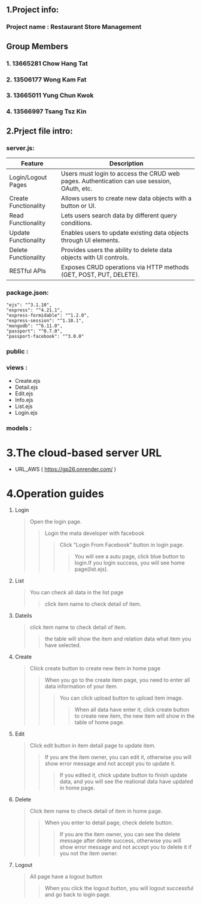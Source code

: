 ## 1.Project info:
### Project name : Restaurant Store Management

## Group Members
### 1. 13665281 Chow Hang Tat
### 2. 13506177 Wong Kam Fat
### 3. 13665011 Yung Chun Kwok
### 4. 13566997 Tsang Tsz Kin

## 2.Prject file intro:

### server.js:

| Feature               | Description                                                                                  |
|-----------------------|----------------------------------------------------------------------------------------------|
| Login/Logout Pages    | Users must login to access the CRUD web pages. Authentication can use session, OAuth, etc.   |
| Create Functionality  | Allows users to create new data objects with a button or UI.                                 |
| Read Functionality    | Lets users search data by different query conditions.                                        |
| Update Functionality  | Enables users to update existing data objects through UI elements.                           |
| Delete Functionality  | Provides users the ability to delete data objects with UI controls.                          |
| RESTful APIs          | Exposes CRUD operations via HTTP methods (GET, POST, PUT, DELETE).                           |

### package.json:
    "ejs": "^3.1.10",
    "express": "^4.21.1",
    "express-formidable": "^1.2.0",
    "express-session": "^1.18.1",
    "mongodb": "^6.11.0",
    "passport": "^0.7.0",
    "passport-facebook": "^3.0.0"

### public : 


### views  : 
+ Create.ejs
+ Detail.ejs
+ Edit.ejs
+ Info.ejs
+ List.ejs
+ Login.ejs

### models : 


# 3.The cloud-based server URL
- URL_AWS ( https://gp26.onrender.com/ )


# 4.Operation guides

1. Login
    > Open the login page.
    >> Login the mata developer with facebook
    >>> Click "Login From Facebook" button in login page.
    >>>> You will see a autu page, click blue button to login.If you login success, you will see home page(list.ejs).

2. List
    > You can check all data in the list page
    >> click item name to check detail of item.

3. Dateils
    >click item name to check detail of item.
    >>the table will show the item and relation data what item you have selected.

4. Create
    > Cliick create button to create new item in home page
    >> When you go to the create item page, you need to enter all data information of your item.
    >>> You can click upload button to upload item image.
    >>>> When all data have enter it, click create button to create new item, the new item will show in the table of home page. 

5. Edit
    > Click edit button in item detail page to update item.
    >> If you are the item owner, you can edit it, otherwise you will show error message and not accept you to update it.
    >>> If you edited it, chick update button to finish update data, and you will see the reational data have updated in home page. 

6. Delete
    >Click item name to check detail of item in home page.
    >>When you enter to detail page, check delete button.
    >>>If you are the item owner, you can see the delete message after delete success, otherwise you will show error message and not accept you to delete it if you not the item owner.
7. Logout 
    > All page have a logout button
    >> When you click the logout button, you will logout successful and go back to login page.